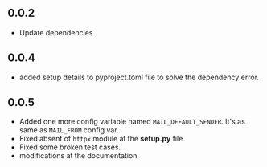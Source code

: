 ## 0.0.2 
- Update dependencies

## 0.0.4
- added setup details to pyproject.toml file to solve the dependency error.

## 0.0.5
- Added one more config variable named `MAIL_DEFAULT_SENDER`. It's as same as `MAIL_FROM` config var.
- Fixed absent of `httpx` module at the __setup.py__ file.
- Fixed some broken test cases.
- modifications at the documentation.